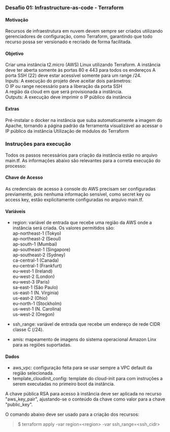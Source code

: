 ### Desafio 01: Infrastructure-as-code - Terraform

#### Motivação
Recursos de infraestrutura em nuvem devem sempre ser criados utilizando gerenciadores de configuração, como Terraform, garantindo que todo recurso possa ser versionado e recriado de forma facilitada.

#### Objetivo
Criar uma instância t2.micro (AWS) Linux utilizando Terraform.
A instância deve ter aberta somente às portas 80 e 443 para todos os endereços
A porta SSH (22) deve estar acessível somente para um range /24.<br>
Inputs: A execução do projeto deve aceitar dois parâmetros:<br>
O IP ou range necessário para a liberação da porta SSH<br>
A região da cloud em que será provisionada a instância.<br>
Outputs: A execução deve imprimir o IP público da instância

#### Extras
Pré-instalar o docker na instância que suba automaticamente a imagem do Apache, tornando a página padrão da ferramenta visualizável ao acessar o IP público da instância
Utilização de módulos do Terraform

### Instruções para execução
Todos os passos necessários para criação da instância estão no arquivo main.tf.
As informações abaixo são relevantes para a correta execução do processo:

#### Chave de Acesso
As credenciais de acesso à console do AWS precisam ser configuradas previamente, pois nenhuma informação sensível, como secret key ou access key, estão explicitamente configuradas no arquivo main.tf.

#### Variáveis
  * region: variável de entrada que recebe uma região da AWS onde a instância será criada. Os valores permitidos são:<br>
    ap-northeast-1 (Tokyo)<br>
    ap-northeast-2 (Seoul)<br>
    ap-south-1 (Mumbai)<br>
    ap-southeast-1 (Singapore)<br>
    ap-southeast-2 (Sydney)<br>
    ca-central-1 (Canada)<br>
    eu-central-1 (Frankfurt)<br>
    eu-west-1 (Ireland)<br>
    eu-west-2 (London)<br>
    eu-west-3 (Paris)<br>
    sa-east-1 (São Paulo)<br>
    us-east-1 (N. Virginia)<br>
    us-east-2 (Ohio)<br>
    eu-north-1 (Stockholm)<br>
    us-west-1 (N. Carolina)<br>
    us-west-2 (Oregon)<br>

  * ssh_range: variável de entrada que recebe um endereço de rede CIDR classe C (/24).
  * amis: mapeamento de imagens do sistema operacional Amazon Linx para as regiões suportadas.
#### Dados
  * aws_vpc: configuração feita para se usar sempre a VPC default da região selecionada.
  * template_cloudinit_config: template do cloud-init para com instruções a serem executadas no primeiro boot da instância.

A chave pública RSA para acesso à instância deve ser aplicada no recurso "aws_key_pair", ajustando-se o conteúdo da chave como valor para a chave "public_key".

O comando abaixo deve ser usado para a criação dos recursos:<br>
  > $ terraform apply -var region=\<region\> -var ssh_range=\<ssh_cidr\>

